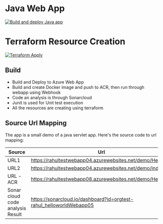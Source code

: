 # Java Web App

[![Build and deploy Java app](https://github.com/orgtest-rahul/helloworldWebapp05/actions/workflows/main.yml/badge.svg)](https://github.com/orgtest-rahul/helloworldWebapp05/actions/workflows/main.yml)

# Terraform Resource Creation
[![Terraform Apply](https://github.com/orgtest-rahul/helloworldWebapp05/actions/workflows/terraformApply.yml/badge.svg)](https://github.com/orgtest-rahul/helloworldWebapp05/actions/workflows/terraformApply.yml)



## Build

* Build and Deploy to Azure Web App
* Build and create Docker image and push to ACR, then run through webapp using Webhook
* Code an analysis is through Sonarcloud 
* Junit is used for Unit test execution
* All the resources are creating using terraform


## Source Url Mapping

The app is a small demo of a java servlet app.  Here's the source code to url mapping:

Source | Url
--- | ---
URL1 | https://rahultestwebapp04.azurewebsites.net/demo/Hello
URL2 | https://rahultestwebapp04.azurewebsites.net/demo/index.jsp
URL -ACR | https://rahultestwebapp08.azurewebsites.net/demo/Hello
Sonar cloud code analysis Result | https://sonarcloud.io/dashboard?id=orgtest-rahul_helloworldWebapp05

